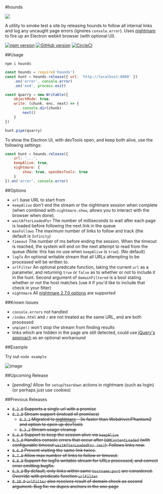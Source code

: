 #hounds

![](https://media.giphy.com/media/TVCqfX7rLyMuY/giphy.gif)

A utility to smoke test a site by releasing hounds to follow all internal links and log any uncaught page errors (ignores `console.error`). Uses [nightmare](https://github.com/segmentio/nightmare) to fire up an Electron webkit browser (with optional UI).

[![npm version](https://badge.fury.io/js/hounds.svg)](https://badge.fury.io/js/hounds)
[![GitHub version](https://badge.fury.io/gh/justinjmoses%2Fhounds.svg)](https://badge.fury.io/gh/justinjmoses%2Fhounds) [![CircleCI](https://circleci.com/gh/justinjmoses/hounds.svg?style=svg)](https://circleci.com/gh/justinjmoses/hounds)

##Usage

`npm i hounds`

```javascript
const hounds = require('hounds')
const hunt = hounds.release({ url: 'http://localhost:8080' })
    .on('error', console.error)
    .on('end', process.exit)

const quarry = new Writable({
    objectMode: true,
    write: (chunk, enc, next) => {
        console.dir(chunk)
        next()
    }
})

hunt.pipe(quarry)
```

To show the Electron UI, with devTools open, and keep both alive, use the following settings:

```javascript
const hunt = hounds.release({
    url: '...',
    keepAlive: true,
    nightmare: {
        show: true, openDevTools: true
    }
}).on('error', console.error)
```

##Options

* `url` base URL to start from
* `keepAlive` don't end the stream or the nightmare session when complete (when combined with `nightmare.show`, allows you to interact with the browser when done).
* `waitAfterLoadedFor` The number of milliseconds to wait after each page is loaded before following the next link in the queue
* `maxFollows` The maximum number of links to follow and track (the default is `Infinity`)
* `timeout` The number of ms before ending the session. When the timeout is reached, the system will end on the next attempt to read from the queue (Note: this has no use when `keepAlive` is `true`). (No default)
* `logTo` An optional writable stream that all URLs attempting to be processed will be written to.
* `urlFilter` An optional predicate function, taking the current `url` as a parameter, and returning `true` or `false` as to whether or not to include it in the hunt. Second argument of `domainFiltered` is a bool stating whether or not the host matches (use it if you'd like to include that check in your filter)
* `nightmare` All [nightmare 2.7.0 options](https://github.com/segmentio/nightmare/tree/2.7.0#nightmareoptions) are supported

##Known Issues

* `console.errors` not handled
* `/index.html` and `/` are not treated as the same URL, and are both processed
* `unpipe()` won't stop the stream from finding results
* links which are hidden in the page are still detected, could use [jQuery's approach](https://github.com/jquery/jquery/blob/2d4f53416e5f74fa98e0c1d66b6f3c285a12f0ce/test/data/jquery-1.9.1.js#L7474) as an optional workaround

##Example

Try out `node example`

![image](https://cloud.githubusercontent.com/assets/799038/19538754/93f3ceda-9623-11e6-92ed-51ecb40393dd.png)

##Upcoming Release
* *[pending]* Allow for `setup`/`teardown` actions in nightmare (such as login) (or perhaps just use cookies) 

##Previous Releases
* ~~`0.2.0` Supports a single url with a promise~~
* ~~`0.3.0` Stream support (instead of promises)~~
    * ~~`0.3.1` Migrated to [nightmare](https://github.com/segmentio/nightmare) - 3x faster than Webdriver/Phantom2 and option to open up devTools~~
    * ~~`0.3.2` Stream usage cleanup~~
* ~~`0.4.0` Support to keep the session alive via `keepAlive`~~
* ~~`0.5.0` Handles console errors that occur after `DOMContentLoaded` (with configurable timeout `waitAfterLoadedFor (ms)`). Follows links now.~~
* ~~`0.6.0` Prevent visiting the same link twice.~~
* ~~`0.7.0` Allow max number of links to follow or timeout.~~
* ~~`0.8.0` Support for logTo writable stream for URLs processed, and correct error emitting bugfix.~~
* ~~`0.9.0` By default, only links within same `hostname:port` are considered. Override with predicate function `urlFilter`~~
* ~~`0.10.0` `urlFilter` also receives result of domain check as second argument. Bug fix: no dupes anchors in the one page~~
